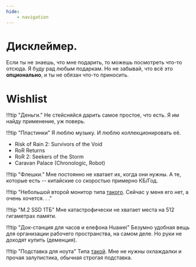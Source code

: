 ```yaml
---
hide:
    - navigation
---
```


# Дисклеймер.
Если ты не знаешь, что мне подарить, то можешь посмотреть что-то отсюда. Я буду рад любым подаркам.
Но не забывай, что всё это **опционально**, и ты не обязан что-то приносить.

# Wishlist
!!!tip "Деньги."
Не стейсняйся дарить самое простое, что есть. Я им найду применение, уж поверь.

!!!tip "Пластинки"
Я люблю музыку. И люблю коллекционировать её.

- Risk of Rain 2: Survivors of the Void
- RoR Returns
- RoR 2: Seekers of the Storm
- Caravan Palace (Chronologic, Robot)

!!!tip "Флешки."
Мне постоянно не хватает их, когда они нужны. А те, которые есть -- китайские со скоростью примерно КБ/Год.

!!!tip "Небольшой второй монитор типа [такого](https://market.yandex.ru/product--16-monitor-zeuslap-zeuslap-p16k-chernyi/1840281825?sku=101998583966&uniqueId=43149540&do-waremd5=CzNoDTj2sO-G5wFyOhoKOA). Сейчас у меня его нет, а очень хочется. . ."

!!!tip "M.2 SSD 1ТБ"
Мне катастрофически не хватает места на 512 гигаметрах памяти.

!!!tip "Док-станция для часов и елефона Huawei"
Безумно удобная вещь для организации рабочего пространства, на самом деле. Но руки не доходят купить (деменция).     

!!!tip "Подставка для ноута"
Типа [такой](https://ozon.ru/t/2jB8mNK). Мне не нужны охлаждалки и прочая залупистика, обычная строгая подставка.
